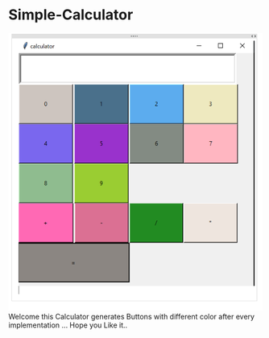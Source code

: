 # Simple-Calculator
![](images/Capture.PNG)
Welcome this Calculator generates Buttons with different color after every implementation ... Hope you Like it..
